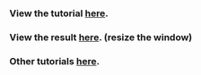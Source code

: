 ### View the tutorial [here](http://gilamran.github.io/simple-layout-basic-tutorial/).
### View the result [here](http://tutorials.simple-layout.com/basic-tutorial/). (resize the window)
### Other tutorials [here](http://www.simple-layout.com/#/examples).
